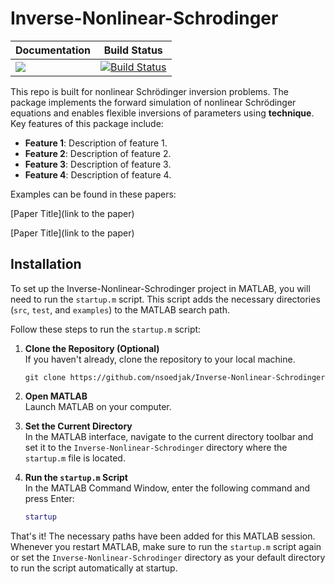 # Inverse-Nonlinear-Schrodinger


| Documentation                                                | Build Status                                                 |
| ------------------------------------------------------------ | ------------------------------------------------------------ |
| [![](https://img.shields.io/badge/docs-dev-blue.svg)](https://your.github.io/Schrodinger.jl/dev/) | [![Build Status](https://travis-ci.com/your/Schrodinger.jl.svg?branch=master)](https://travis-ci.com/your/Schrodinger.jl) |

This repo is built for nonlinear Schrödinger inversion problems. The package implements the forward simulation of nonlinear Schrödinger equations and enables flexible inversions of parameters using **technique**. Key features of this package include:

- **Feature 1**: Description of feature 1.
- **Feature 2**: Description of feature 2.
- **Feature 3**: Description of feature 3.
- **Feature 4**: Description of feature 4.

Examples can be found in these papers:

[Paper Title](link to the paper)

[Paper Title](link to the paper)

## Installation



To set up the Inverse-Nonlinear-Schrodinger project in MATLAB, you will need to run the `startup.m` script. This script adds the necessary directories (`src`, `test`, and `examples`) to the MATLAB search path.

Follow these steps to run the `startup.m` script:

1. **Clone the Repository (Optional)**  
    If you haven't already, clone the repository to your local machine.
    ```
    git clone https://github.com/nsoedjak/Inverse-Nonlinear-Schrodinger
    ```
    
2. **Open MATLAB**  
    Launch MATLAB on your computer.

3. **Set the Current Directory**  
    In the MATLAB interface, navigate to the current directory toolbar and set it to the `Inverse-Nonlinear-Schrodinger` directory where the `startup.m` file is located. 

4. **Run the `startup.m` Script**  
    In the MATLAB Command Window, enter the following command and press Enter:
    ```matlab
    startup
    ```

That's it! The necessary paths have been added for this MATLAB session. Whenever you restart MATLAB, make sure to run the `startup.m` script again or set the `Inverse-Nonlinear-Schrodinger` directory as your default directory to run the script automatically at startup.

```bash

